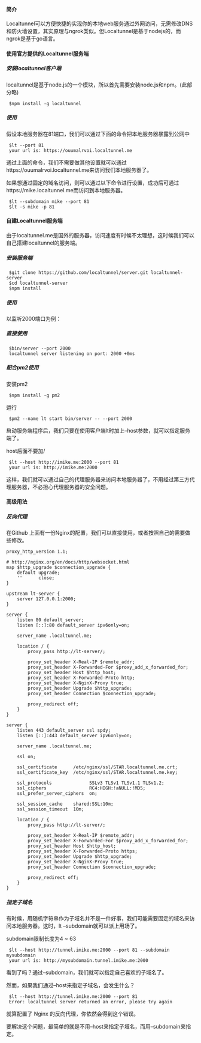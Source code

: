 #### 简介

Localtunnel可以方便快捷的实现你的本地web服务通过外网访问，无需修改DNS和防火墙设置，其实原理与ngrok类似。但Localtunnel是基于nodejs的，而ngrok是基于go语言。

#### 使用官方提供的Localtunnel服务端

##### 安装localtunnel客户端

localtunnel是基于node.js的一个模块，所以首先需要安装node.js和npm。(此部分略)

     $npm install -g localtunnel

##### 使用

假设本地服务器在81端口，我们可以通过下面的命令把本地服务器暴露到公网中

     $lt --port 81
     your url is: https://ouumalrvoi.localtunnel.me
    
通过上面的命令，我们不需要做其他设置就可以通过https://ouumalrvoi.localtunnel.me来访问我们本地服务器了。

如果想通过固定的域名访问，则可以通过以下命令进行设置，成功后可通过https://mike.localtunnel.me而访问到本地服务器。

     $lt --subdomain mike --port 81
     $lt -s mike -p 81
     
#### 自建Localtunnel服务端

由于localtunnel.me是国外的服务器，访问速度有时候不太理想，这时候我们可以自己搭建localtunnel的服务端。

##### 安装服务端

     $git clone https://github.com/localtunnel/server.git localtunnel-server
     $cd localtunnel-server
     $npm install
##### 使用

以监听2000端口为例：

##### 直接使用

     $bin/server --port 2000
     localtunnel server listening on port: 2000 +0ms
     
##### 配合pm2使用

安装pm2

     $npm install -g pm2

运行

     $pm2 --name lt start bin/server -- --port 2000
     
启动服务端程序后，我们只要在使用客户端lt时加上–host参数，就可以指定服务端了。

host后面不要加/

     $lt --host http://imike.me:2000 --port 81
     your url is: http://imike.me:2000
     
这样，我们就可以通过自己的代理服务器来访问本地服务器了，不用经过第三方代理服务器，不必担心代理服务器的安全问题。

#### 高级用法

##### 反向代理

在Github 上面有一份Nginx的配置，我们可以直接使用，或者按照自己的需要做些修改。

```
proxy_http_version 1.1;

# http://nginx.org/en/docs/http/websocket.html
map $http_upgrade $connection_upgrade {
    default upgrade;
    ''      close;
}

upstream lt-server {
    server 127.0.0.1:2000;
}

server {
    listen 80 default_server;
    listen [::]:80 default_server ipv6only=on;

    server_name .localtunnel.me;

    location / {
        proxy_pass http://lt-server/;

        proxy_set_header X-Real-IP $remote_addr;
        proxy_set_header X-Forwarded-For $proxy_add_x_forwarded_for;
        proxy_set_header Host $http_host;
        proxy_set_header X-Forwarded-Proto http;
        proxy_set_header X-NginX-Proxy true;
        proxy_set_header Upgrade $http_upgrade;
        proxy_set_header Connection $connection_upgrade;

        proxy_redirect off;
    }
}

server {
    listen 443 default_server ssl spdy;
    listen [::]:443 default_server ipv6only=on;

    server_name .localtunnel.me;

    ssl on;

    ssl_certificate      /etc/nginx/ssl/STAR.localtunnel.me.crt;
    ssl_certificate_key  /etc/nginx/ssl/STAR.localtunnel.me.key;

    ssl_protocols              SSLv3 TLSv1 TLSv1.1 TLSv1.2;
    ssl_ciphers                RC4:HIGH:!aNULL:!MD5;
    ssl_prefer_server_ciphers  on;

    ssl_session_cache    shared:SSL:10m;
    ssl_session_timeout  10m;

    location / {
        proxy_pass http://lt-server/;

        proxy_set_header X-Real-IP $remote_addr;
        proxy_set_header X-Forwarded-For $proxy_add_x_forwarded_for;
        proxy_set_header Host $http_host;
        proxy_set_header X-Forwarded-Proto https;
        proxy_set_header Upgrade $http_upgrade;
        proxy_set_header X-NginX-Proxy true;
        proxy_set_header Connection $connection_upgrade;

        proxy_redirect off;
    }
}

```

##### 指定子域名

有时候，用随机字符串作为子域名并不是一件好事，我们可能需要固定的域名来访问本地服务器。这时，lt –subdomain就可以派上用场了。

subdomain限制长度为4 ~ 63

     $lt --host http://tunnel.imike.me:2000 --port 81 --subdomain mysubdomain
     your url is: http://mysubdomain.tunnel.imike.me:2000
     
看到了吗？通过–subdomain，我们就可以指定自己喜欢的子域名了。

然而，如果我们通过–host来指定子域名，会发生什么？

     $lt --host http://tunnel.imike.me:2000 --port 81
     Error: localtunnel server returned an error, please try again
     
就算配置了 Nginx 的反向代理，你依然会得到这个错误。

要解决这个问题，最简单的就是不用–host来指定子域名，而用–subdomain来指定。
